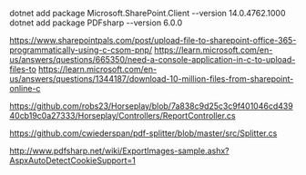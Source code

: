 dotnet add package Microsoft.SharePoint.Client --version 14.0.4762.1000
dotnet add package PDFsharp --version 6.0.0

https://www.sharepointpals.com/post/upload-file-to-sharepoint-office-365-programmatically-using-c-csom-pnp/
https://learn.microsoft.com/en-us/answers/questions/665350/need-a-console-application-in-c-to-upload-files-to
https://learn.microsoft.com/en-us/answers/questions/1344187/download-10-million-files-from-sharepoint-online-c

https://github.com/robs23/Horseplay/blob/7a838c9d25c3c9f401046cd43940cb19c0a27333/Horseplay/Controllers/ReportController.cs

https://github.com/cwiederspan/pdf-splitter/blob/master/src/Splitter.cs

http://www.pdfsharp.net/wiki/ExportImages-sample.ashx?AspxAutoDetectCookieSupport=1
